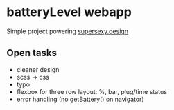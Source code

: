 # batteryLevel webapp

Simple project powering [supersexy.design](http://supersexy.design)

## Open tasks

* cleaner design
* scss -> css
* typo
* flexbox for three row layout: %, bar, plug/time status
* error handling (no getBattery() on navigator)